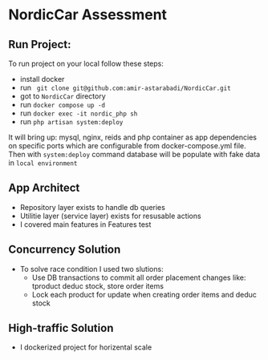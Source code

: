 # NordicCar Assessment

## Run Project:

To run project on your local follow these steps:
    
-  install docker
-  run ``` git clone git@github.com:amir-astarabadi/NordicCar.git``` 
-  got to ` NordicCar ` directory
-  run ``` docker compose up -d ```
-  run ``` docker exec -it nordic_php sh ```
-  run ``` php artisan system:deploy ```  

It will bring up: mysql, nginx, reids and php container as app dependencies on specific ports which are configurable from docker-compose.yml file.
Then with `system:deploy` command database will be populate with fake data in `local environment`

## App Architect

 - Repository layer exists to handle db queries
 - Utilitie layer (service layer) exists for resusable actions
 - I covered main features in Features test

## Concurrency Solution

 - To solve race condition I used two slutions:
    - Use DB transactions to commit all order placement changes like: tproduct deduc stock, store order items
    - Lock each product for update when creating order items and deduc stock

## High-traffic Solution

 - I dockerized project for horizental scale

